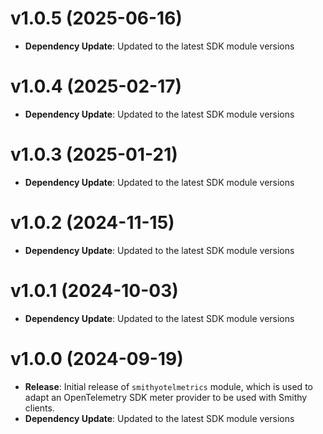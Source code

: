 # v1.0.5 (2025-06-16)

* **Dependency Update**: Updated to the latest SDK module versions

# v1.0.4 (2025-02-17)

* **Dependency Update**: Updated to the latest SDK module versions

# v1.0.3 (2025-01-21)

* **Dependency Update**: Updated to the latest SDK module versions

# v1.0.2 (2024-11-15)

* **Dependency Update**: Updated to the latest SDK module versions

# v1.0.1 (2024-10-03)

* **Dependency Update**: Updated to the latest SDK module versions

# v1.0.0 (2024-09-19)

* **Release**: Initial release of `smithyotelmetrics` module, which is used to adapt an OpenTelemetry SDK meter provider to be used with Smithy clients.
* **Dependency Update**: Updated to the latest SDK module versions

